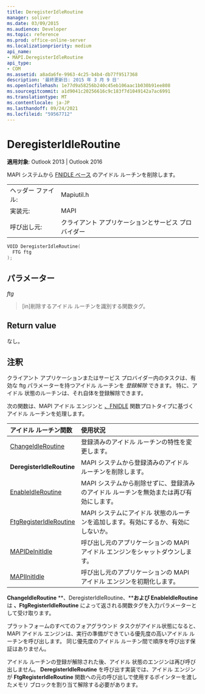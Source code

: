 ```yaml
---
title: DeregisterIdleRoutine
manager: soliver
ms.date: 03/09/2015
ms.audience: Developer
ms.topic: reference
ms.prod: office-online-server
ms.localizationpriority: medium
api_name:
- MAPI.DeregisterIdleRoutine
api_type:
- COM
ms.assetid: a8ada6fe-9963-4c25-b4b4-db77f9517368
description: '最終更新日: 2015 年 3 月 9 日'
ms.openlocfilehash: 1e77d9a58256b240c45eb106aac1b030b91ee808
ms.sourcegitcommit: a1d9041c20256616c9c183f7d1049142a7ac6991
ms.translationtype: MT
ms.contentlocale: ja-JP
ms.lasthandoff: 09/24/2021
ms.locfileid: "59567712"
---
```

# <a name="deregisteridleroutine"></a>DeregisterIdleRoutine

  
  
**適用対象**: Outlook 2013 | Outlook 2016 
  
MAPI システムから [FNIDLE ベース](fnidle.md) のアイドル ルーチンを削除します。 
  
|||
|:-----|:-----|
|ヘッダー ファイル:  <br/> |Mapiutil.h  <br/> |
|実装元:  <br/> |MAPI  <br/> |
|呼び出し元:  <br/> |クライアント アプリケーションとサービス プロバイダー  <br/> |
   
```cpp
VOID DeregisterIdleRoutine(
  FTG ftg
);
```

## <a name="parameters"></a>パラメーター

 _ftg_
  
> [in]削除するアイドル ルーチンを識別する関数タグ。
    
## <a name="return-value"></a>Return value

なし。
  
## <a name="remarks"></a>注釈

クライアント アプリケーションまたはサービス プロバイダー内のタスクは、有効な ftg パラメーターを持つアイドル ルーチンを  _登録解除_ できます。 特に、アイドル 状態のルーチンは、それ自体を登録解除できます。 
  
次の関数は、MAPI アイドル エンジンと [、FNIDLE](fnidle.md) 関数プロトタイプに基づくアイドル ルーチンを処理します。 
  
|**アイドル ルーチン関数**|**使用状況**|
|:-----|:-----|
|[ChangeIdleRoutine](changeidleroutine.md) <br/> |登録済みのアイドル ルーチンの特性を変更します。  <br/> |
|**DeregisterIdleRoutine** <br/> |MAPI システムから登録済みのアイドル ルーチンを削除します。  <br/> |
|[EnableIdleRoutine](enableidleroutine.md) <br/> |MAPI システムから削除せずに、登録済みのアイドル ルーチンを無効または再び有効にします。  <br/> |
|[FtgRegisterIdleRoutine](ftgregisteridleroutine.md) <br/> |MAPI システムにアイドル 状態のルーチンを追加します。有効にするか、有効にしないか。  <br/> |
|[MAPIDeInitIdle](mapideinitidle.md) <br/> |呼び出し元のアプリケーションの MAPI アイドル エンジンをシャットダウンします。  <br/> |
|[MAPIInitIdle](mapiinitidle.md) <br/> |呼び出し元のアプリケーションの MAPI アイドル エンジンを初期化します。  <br/> |
   
 **ChangeIdleRoutine** **、DeregisterIdleRoutine、****および EnableIdleRoutine** は **、FtgRegisterIdleRoutine** によって返される関数タグを入力パラメーターとして受け取ります。 
  
プラットフォームのすべてのフォアグラウンド タスクがアイドル状態になると、MAPI アイドル エンジンは、実行の準備ができている優先度の高いアイドル ルーチンを呼び出します。 同じ優先度のアイドル ルーチン間で順序を呼び出す保証はありません。 
  
アイドル ルーチンの登録が解除された後、アイドル 状態のエンジンは再び呼び出しません。 **DeregisterIdleRoutine** を呼び出す実装では、アイドル エンジンが **FtgRegisterIdleRoutine** 関数への元の呼び出しで使用するポインターを渡したメモリ ブロックを割り当て解除する必要があります。 
  

